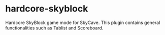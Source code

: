 # hardcore-skyblock
Hardcore SkyBlock game mode for SkyCave. This plugin contains general functionalities such as Tablist and Scoreboard.
